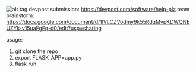 
![alt tag](https://user-images.githubusercontent.com/11618181/35194964-56a7b732-fe8a-11e7-91d5-64adbc3a7479.png)
devpost submission: https://devpost.com/software/help-plz
team brainstorm: https://docs.google.com/document/d/1lVLCZVodmy9k55RdqMvpKDWQNEUZYk-v15uaFgFq-d0/edit?usp=sharing

usage:
1. git clone the repo
2. export FLASK_APP=app.py
3. flask run
